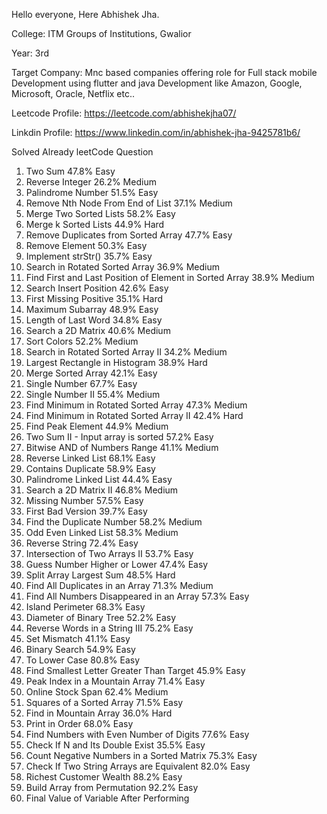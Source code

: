  Hello everyone, Here Abhishek Jha.
 
 College: ITM Groups of Institutions, Gwalior
 
 Year:  3rd
 
 Target Company: Mnc based companies offering role for Full stack mobile Development using flutter and java Development  like Amazon, Google, Microsoft, Oracle, Netflix etc..
 
 Leetcode Profile: https://leetcode.com/abhishekjha07/
     
 Linkdin Profile:
      https://www.linkedin.com/in/abhishek-jha-9425781b6/
      
Solved Already leetCode Question    
1. Two Sum
47.8%
Easy
7. Reverse Integer
26.2%
Medium
9. Palindrome Number
51.5%
Easy
19. Remove Nth Node From End of List
37.1%
Medium
21. Merge Two Sorted Lists
58.2%
Easy
23. Merge k Sorted Lists
44.9%
Hard
26. Remove Duplicates from Sorted Array
47.7%
Easy
27. Remove Element
50.3%
Easy
28. Implement strStr()
35.7%
Easy
33. Search in Rotated Sorted Array
36.9%
Medium
34. Find First and Last Position of Element in Sorted Array
38.9%
Medium
35. Search Insert Position
42.6%
Easy
41. First Missing Positive
35.1%
Hard
53. Maximum Subarray
48.9%
Easy
58. Length of Last Word
34.8%
Easy
74. Search a 2D Matrix
40.6%
Medium
75. Sort Colors
52.2%
Medium
81. Search in Rotated Sorted Array II
34.2%
Medium
84. Largest Rectangle in Histogram
38.9%
Hard
88. Merge Sorted Array
42.1%
Easy
136. Single Number
67.7%
Easy
137. Single Number II
55.4%
Medium
153. Find Minimum in Rotated Sorted Array
47.3%
Medium
154. Find Minimum in Rotated Sorted Array II
42.4%
Hard
162. Find Peak Element
44.9%
Medium
167. Two Sum II - Input array is sorted
57.2%
Easy
201. Bitwise AND of Numbers Range
41.1%
Medium
206. Reverse Linked List
68.1%
Easy
217. Contains Duplicate
58.9%
Easy
234. Palindrome Linked List
44.4%
Easy
240. Search a 2D Matrix II
46.8%
Medium
268. Missing Number
57.5%
Easy
278. First Bad Version
39.7%
Easy
287. Find the Duplicate Number
58.2%
Medium
328. Odd Even Linked List
58.3%
Medium
344. Reverse String
72.4%
Easy
350. Intersection of Two Arrays II
53.7%
Easy
374. Guess Number Higher or Lower
47.4%
Easy
410. Split Array Largest Sum
48.5%
Hard
442. Find All Duplicates in an Array
71.3%
Medium
448. Find All Numbers Disappeared in an Array
57.3%
Easy
463. Island Perimeter
68.3%
Easy
543. Diameter of Binary Tree
52.2%
Easy
557. Reverse Words in a String III
75.2%
Easy
645. Set Mismatch
41.1%
Easy
704. Binary Search
54.9%
Easy
709. To Lower Case
80.8%
Easy
744. Find Smallest Letter Greater Than Target
45.9%
Easy
852. Peak Index in a Mountain Array
71.4%
Easy
901. Online Stock Span
62.4%
Medium
977. Squares of a Sorted Array
71.5%
Easy
1095. Find in Mountain Array
36.0%
Hard
1114. Print in Order
68.0%
Easy
1295. Find Numbers with Even Number of Digits
77.6%
Easy
1346. Check If N and Its Double Exist
35.5%
Easy
1351. Count Negative Numbers in a Sorted Matrix
75.3%
Easy
1662. Check If Two String Arrays are Equivalent
82.0%
Easy
1672. Richest Customer Wealth
88.2%
Easy
1920. Build Array from Permutation
92.2%
Easy
2011. Final Value of Variable After Performing  
